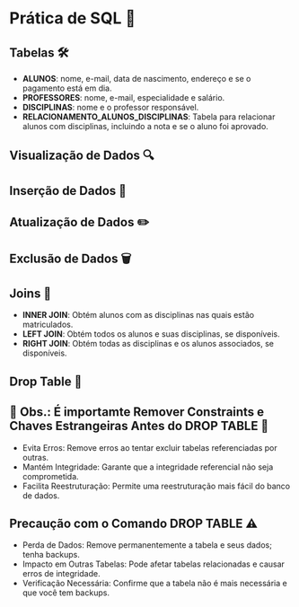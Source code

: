 # Prática de SQL 💾

## Tabelas 🛠️

- **ALUNOS**: nome, e-mail, data de nascimento, endereço e se o pagamento está em dia.
- **PROFESSORES**: nome, e-mail, especialidade e salário.
- **DISCIPLINAS**: nome e o professor responsável.
- **RELACIONAMENTO_ALUNOS_DISCIPLINAS**: Tabela para relacionar alunos com disciplinas, incluindo a nota e se o aluno foi aprovado.

## Visualização de Dados 🔍

## Inserção de Dados 📝

## Atualização de Dados ✏️

## Exclusão de Dados 🗑️

## Joins 🔗

- **INNER JOIN**: Obtém alunos com as disciplinas nas quais estão matriculados.
- **LEFT JOIN**: Obtém todos os alunos e suas disciplinas, se disponíveis.
- **RIGHT JOIN**: Obtém todas as disciplinas e os alunos associados, se disponíveis.

## Drop Table 🧹

## 🚨 Obs.: É importamte Remover Constraints e Chaves Estrangeiras Antes do DROP TABLE 🚨
- Evita Erros: Remove erros ao tentar excluir tabelas referenciadas por outras.
- Mantém Integridade: Garante que a integridade referencial não seja comprometida.
- Facilita Reestruturação: Permite uma reestruturação mais fácil do banco de dados.

## Precaução com o Comando DROP TABLE ⚠️
- Perda de Dados: Remove permanentemente a tabela e seus dados; tenha backups.
- Impacto em Outras Tabelas: Pode afetar tabelas relacionadas e causar erros de integridade.
- Verificação Necessária: Confirme que a tabela não é mais necessária e que você tem backups.
